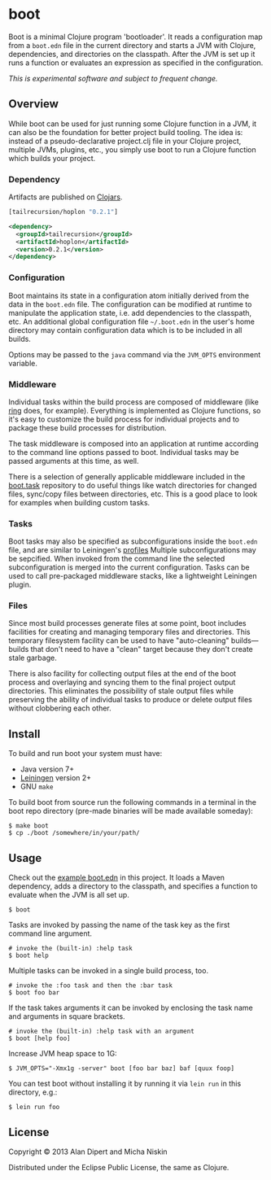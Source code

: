 # boot

Boot is a minimal Clojure program 'bootloader'.  It reads a
configuration map from a `boot.edn` file in the current directory
and starts a JVM with Clojure, dependencies, and directories
on the classpath. After the JVM is set up it runs a function
or evaluates an expression as specified in the configuration.

*This is experimental software and subject to frequent change.*

## Overview

While boot can be used for just running some Clojure function in a
JVM, it can also be the foundation for better project build tooling.
The idea is: instead of a pseudo-declarative project.clj file in
your Clojure project, multiple JVMs, plugins, etc., you simply use
boot to run a Clojure function which builds your project.

### Dependency

Artifacts are published on [Clojars][6]. 

```clojure
[tailrecursion/hoplon "0.2.1"]
```

```xml
<dependency>
  <groupId>tailrecursion</groupId>
  <artifactId>hoplon</artifactId>
  <version>0.2.1</version>
</dependency>
```

### Configuration

Boot maintains its state in a configuration atom initially
derived from the data in the `boot.edn` file. The configuration
can be modified at runtime to manipulate the application state,
i.e. add dependencies to the classpath, etc. An additional global
configuration file `~/.boot.edn` in the user's home directory may
contain configuration data which is to be included in all builds.

Options may be passed to the `java` command via the `JVM_OPTS`
environment variable.

### Middleware

Individual tasks within the build process are composed of middleware
(like [ring][1] does, for example).  Everything is implemented as
Clojure functions, so it's easy to customize the build process for
individual projects and to package these build processes for
distribution.

The task middleware is composed into an application at runtime
according to the command line options passed to boot. Individual
tasks may be passed arguments at this time, as well.

There is a selection of generally applicable middleware included in
the [boot.task][2] repository to do useful things like watch
directories for changed files, sync/copy files between directories,
etc. This is a good place to look for examples when building custom
tasks.

### Tasks

Boot tasks may also be specified as subconfigurations inside the
`boot.edn` file, and are similar to Leiningen's [profiles][3] Multiple
subconfigurations may be sepcified. When invoked from the command line
the selected subconfiguration is merged into the current
configuration. Tasks can be used to call pre-packaged middleware
stacks, like a lightweight Leiningen plugin.

### Files

Since most build processes generate files at some point, boot
includes facilities for creating and managing temporary files
and directories. This temporary filesystem facility can be used
to have "auto-cleaning" builds&mdash;builds that don't need to have
a "clean" target because they don't create stale garbage.

There is also facility for collecting output files at the end of
the boot process and overlaying and syncing them to the final
project output directories. This eliminates the possibility of
stale output files while preserving the ability of individual
tasks to produce or delete output files without clobbering each
other.

## Install

To build and run boot your system must have:
* Java version 7+
* [Leiningen][4] version 2+
* GNU `make`

To build boot from source run the following commands in a terminal
in the boot repo directory (pre-made binaries will be made available
someday):

    $ make boot
    $ cp ./boot /somewhere/in/your/path/

## Usage

Check out the [example boot.edn][5] in this project.  It loads a Maven
dependency, adds a directory to the classpath, and specifies a
function to evaluate when the JVM is all set up.

    $ boot

Tasks are invoked by passing the name of the task key as the
first command line argument.

    # invoke the (built-in) :help task
    $ boot help

Multiple tasks can be invoked in a single build process, too.

    # invoke the :foo task and then the :bar task
    $ boot foo bar

If the task takes arguments it can be invoked by enclosing the
task name and arguments in square brackets.

    # invoke the (built-in) :help task with an argument
    $ boot [help foo]

Increase JVM heap space to 1G:

    $ JVM_OPTS="-Xmx1g -server" boot [foo bar baz] baf [quux foop]

You can test boot without installing it by running it via `lein run`
in this directory, e.g.:

    $ lein run foo

## License

Copyright © 2013 Alan Dipert and Micha Niskin

Distributed under the Eclipse Public License, the same as Clojure.

[1]: https://github.com/mmcgrana/ring
[2]: https://github.com/tailrecursion/boot.task
[3]: https://github.com/technomancy/leiningen/blob/master/doc/PROFILES.md
[4]: https://github.com/technomancy/leiningen
[5]: https://github.com/tailrecursion/boot/blob/master/boot.edn
[6]: https://clojars.org/tailrecursion/boot
